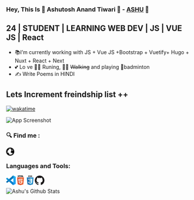 ### Hey, This Is 👦 Ashutosh Anand Tiwari 👦  -  [ASHU][website] 👋

## 24 | STUDENT | LEARNING WEB DEV | JS | VUE JS | React
- 📚I’m currently working with  JS + Vue JS +Bootstrap + Vuetify+ Hugo + Nuxt + React +  Next
- 💕 Lo ve 🏃‍♀️ Runing, 🚶‍♂️ ~~Walking~~ and playing 🏸badminton
- ✍️ Write Poems in HINDI

## Lets Increment freindship list ++

[![wakatime](https://wakatime.com/badge/user/ec48da03-77e4-4067-bf18-dd9473fedfe3.svg)](https://wakatime.com/@ec48da03-77e4-4067-bf18-dd9473fedfe3)

![App Screenshot](https://wakatime.com/badge/user/ec48da03-77e4-4067-bf18-dd9473fedfe3.svg)
### 🔍 Find me :

[<img align="left" alt="ashumsd7.netlify.app" width="22px" src="https://raw.githubusercontent.com/iconic/open-iconic/master/svg/globe.svg" />][website]
<!--[<img align="left" alt="Ashu | Twitter" width="22px" src="https://cdn.jsdelivr.net/npm/simple-icons@v3/icons/twitter.svg" />][twitter][](url) -->
<!-- [<img align="left" alt=" | LinkedIn" width="22px" src="https://cdn.jsdelivr.net/npm/simple-icons@v3/icons/linkedin.svg" />][linkedin] -->
<!-- [<img align="left" alt=" | Instagram" width="22px" src="https://cdn.jsdelivr.net/npm/simple-icons@v3/icons/instagram.svg" />][instagram] -->

<br /> 

### Languages and Tools:


[<img align="left" alt="Visual Studio Code" width="26px" src="https://raw.githubusercontent.com/github/explore/80688e429a7d4ef2fca1e82350fe8e3517d3494d/topics/visual-studio-code/visual-studio-code.png" />][githubLink]
[<img align="left" alt="HTML5" width="26px" src="https://raw.githubusercontent.com/github/explore/80688e429a7d4ef2fca1e82350fe8e3517d3494d/topics/html/html.png" />][githubLink]
[<img align="left" alt="CSS3" width="26px" src="https://raw.githubusercontent.com/github/explore/80688e429a7d4ef2fca1e82350fe8e3517d3494d/topics/css/css.png" />][githubLink]


[<img align="left" alt="GitHub" width="26px" src="https://raw.githubusercontent.com/github/explore/78df643247d429f6cc873026c0622819ad797942/topics/github/github.png" />][githubLink]


<br />
<br />






<img align="left" alt="Ashu's Github Stats" src="https://github-readme-stats.vercel.app/api?username=ashumsd7&show_icons=true&hide_border=true" />

[website]: https://aat.netlify.app
[twitter]: https://twitter.com/YourVueJs
[youtube]: https://youtube.com/
[instagram]: https://instagram.com/
[linkedin]: https://linkedin.com/in/
[githubLink]: https://github.com/ashumsd7




